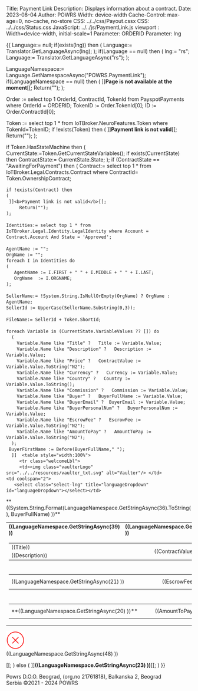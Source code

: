 ﻿Title: Payment Link
Description: Displays information about a contract.
Date: 2023-08-04
Author: POWRS
Width: device-width
Cache-Control: max-age=0, no-cache, no-store
CSS: ../../css/Payout.cssx
CSS: ../../css/Status.css
JavaScript: ../../js/PaymentLink.js
viewport : Width=device-width, initial-scale=1
Parameter: ORDERID
Parameter: lng

<main class="border-radius">
<meta name="viewport" content="width=device-width, initial-scale=1" />
<div class="container">
<div class="content">
{{
  Language:= null;
if(exists(lng)) then 
(
  Language:= Translator.GetLanguageAsync(lng);
);
if(Language == null) then 
(
 lng:= "rs";
 Language:= Translator.GetLanguageAsync("rs");
);

LanguageNamespace:= Language.GetNamespaceAsync("POWRS.PaymentLink");
if(LanguageNamespace == null) then 
(
 ]]<b>Page is not available at the moment</b>[[;
 Return("");
);

Order := select top 1 OrderId, ContractId, TokenId from PayspotPayments where OrderId = ORDERID;
TokenID := Order.TokenId[0];
ID := Order.ContractId[0];

Token := select top 1 * from IoTBroker.NeuroFeatures.Token where TokenId=TokenID;
if !exists(Token) then
(
  ]]<b>Payment link is not valid</b>[[;
  Return("");
);

if Token.HasStateMachine then
(
	CurrentState:=Token.GetCurrentStateVariables();
	if exists(CurrentState) then
		ContractState:= CurrentState.State;
);
if (ContractState == "AwaitingForPayment") then 
(
    Contract:= select top 1 * from IoTBroker.Legal.Contracts.Contract where ContractId= Token.OwnershipContract;
   
    if !exists(Contract) then
    (
	 ]]<b>Payment link is not valid</b>[[;
         Return("");
    );

    Identities:= select top 1 * from IoTBroker.Legal.Identity.LegalIdentity where Account = Contract.Account And State = 'Approved';

    AgentName := "";
    OrgName := "";
    foreach I in Identities do
    (
       AgentName := I.FIRST + " " + I.MIDDLE + " " + I.LAST;
       OrgName  := I.ORGNAME;
    );

    SellerName:= !System.String.IsNullOrEmpty(OrgName) ? OrgName : AgentName;
    SellerId := UpperCase(SellerName.Substring(0,3)); 

    FileName:= SellerId + Token.ShortId;

    foreach Variable in (CurrentState.VariableValues ?? []) do 
      (
        Variable.Name like "Title" ?   Title := Variable.Value;
        Variable.Name like "Description" ?   Description := Variable.Value;
        Variable.Name like "Price" ?   ContractValue := Variable.Value.ToString("N2");
        Variable.Name like "Currency" ?   Currency := Variable.Value;
        Variable.Name like "Country" ?   Country := Variable.Value.ToString();
        Variable.Name like "Commission" ?   Commission := Variable.Value;
        Variable.Name like "Buyer" ?   BuyerFullName := Variable.Value;
        Variable.Name like "BuyerEmail" ?  BuyerEmail := Variable.Value;
        Variable.Name like "BuyerPersonalNum" ?   BuyerPersonalNum := Variable.Value;
        Variable.Name like "EscrowFee" ?   EscrowFee := Variable.Value.ToString("N2");
        Variable.Name like "AmountToPay" ?   AmountToPay := Variable.Value.ToString("N2");
      );
     BuyerFirstName := Before(BuyerFullName," ");
      ]]  <table style="width:100%">
         <tr class="welcomeLbl">   
         <td><img class="vaulterLogo" src="../../resources/vaulter_txt.svg" alt="Vaulter"/> </td>
    <td coolspan="2">
       <select class="select-lng" title="languageDropdown" id="languageDropdown"></select></td>
  </tr>
   <tr>
     <td><td>**((System.String.Format(LanguageNamespace.GetStringAsync(36).ToString(), BuyerFullName) ))**</td></td>
</tr>
</table>

<input type="hidden" value="((lng ))" id="prefferedLanguage"/>
<input type="hidden" value="((PageToken ))" id="jwt"/>
<input type="hidden" value="POWRS.PaymentLink" id="Namespace"/>

<input type="hidden" value="((LanguageNamespace.GetStringAsync(27) ))" id="TransactionCompleted"/>
<input type="hidden" value="((LanguageNamespace.GetStringAsync(28) ))" id="TransactionFailed"/>
<input type="hidden" value="((LanguageNamespace.GetStringAsync(29) ))" id="TransactionInProgress"/>
<input type="hidden" value="((LanguageNamespace.GetStringAsync(30) ))" id="OpenLinkOnPhoneMessage"/>

<input type="hidden" value="((Country ))" id="country"/>

<div class="payment-details">
  <table style="width:100%">
    <tr id="tr_header" class="table-row">
      <td class="item-header"><strong>((LanguageNamespace.GetStringAsync(39) ))<strong></td>
      <td class="price-header"><strong>((LanguageNamespace.GetStringAsync(40) ))<strong></td>
    </tr>
    <tr id="tr_header_title">
      <td colspan="2" class="item border-radius">
        <table style="vertical-align:middle; width:100%;">
          <tr>
            <td style="width:80%;"> ((Title))</td>
            <td class="itemPrice" rowspan="2">((ContractValue))
            <td>
            <td style="width:10%;" rowspan="2" class="currencyLeft"> ((Currency )) </td>
          </tr>
          <tr>
            <td style="width:70%"> ((Description))</td>
          </tr>
        </table>
      </td>
    </tr>
    <tr id="tr_space" class="spaceUnder">
      <td colspan="2"></td>
    </tr>
    <tr id="tr_fees" class="spaceUnder">
      <td colspan="2" class="item border-radius">
        <table style="vertical-align:middle; width:100%;">
          <tr>
            <td style="width:80%">((LanguageNamespace.GetStringAsync(21) ))</td>
            <td class="itemPrice" rowspan="2">((EscrowFee))
            <td>
            <td style="width:10%;" rowspan="2" class="currencyLeft"> ((Currency )) </td>
          </tr>
        </table>
      </td>
    </tr>
    <tr class="spaceUnder">
      <td colspan="2"></td>
    </tr>
    <tr id="tr_summary">
      <td colspan="2" class="item border-radius">
        <table style="vertical-align:middle; width:100%;">
          <tr>
            <td style="width:80%">**((LanguageNamespace.GetStringAsync(20) ))**</td>
            <td class="itemPrice" rowspan="2">((AmountToPay))
            <td>
            <td style="width:10%;" rowspan="2" class="currencyLeft"> ((Currency )) </td>
          </tr>
        </table>
      </td>
    </tr>
  </table>
</div>
<div class="spaceItem"></div>


 <div class="vaulter-details container">
        <div class="messageContainer messageContainer_width">
            <div class="imageContainer">
                <img src="../../resources/error_red.png" alt="successpng" width="50" />
            </div>
            <div class="welcomeLbl textHeader">
                <span>((LanguageNamespace.GetStringAsync(48) ))</span>
            </div>
        </div>
    </div>
</div>

   [[;
)
else 
(
]]**((LanguageNamespace.GetStringAsync(23) ))**[[;
)
}}

</div>
</main>

<div class="footer-parent">
  <div class="footer">
    Powrs D.O.O. Beograd, (org.no 21761818), Balkanska 2, Beograd <br/>Serbia ©2021 - 2024 POWRS
  </div>
</div>
</div>